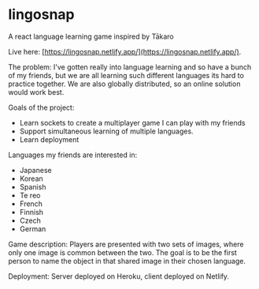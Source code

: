# lingosnap
A react language learning game inspired by Tākaro

Live here: [https://lingosnap.netlify.app/](https://lingosnap.netlify.app/).

The problem:
I've gotten really into language learning and so have a bunch of my friends, but we are all learning such different languages its hard to practice together. We are also globally distributed, so an online solution would work best.


Goals of the project:
- Learn sockets to create a multiplayer game I can play with my friends
- Support simultaneous learning of multiple languages.
- Learn deployment


Languages my friends are interested in:
- Japanese
- Korean
- Spanish
- Te reo
- French
- Finnish
- Czech
- German


Game description:
Players are presented with two sets of images, where only one image is common between the two. The goal is to be the first person to name the object in that shared image in their chosen language.

Deployment:
Server deployed on Heroku, client deployed on Netlify.
